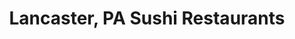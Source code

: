 ---
layout: city
title: Lancaster, PA Sushi Restaurants
permalink: /pennsylvania/lancaster/
stateAbbr: PA
stateName: Pennsylvania
cityName: Lancaster

---